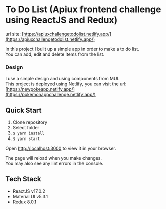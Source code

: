 # To Do List (Apiux frontend challenge using ReactJS and Redux)

url site: [https://apiuxchallengetodolist.netlify.app/](https://apiuxchallengetodolist.netlify.app/)

In this project I built up a simple app in order to make a to do list. <br/>
You can add, edit and delete items from the list.


### Design
I use a simple design and using components from MUI. </br>
This project is deployed using Netlify, you can visit the url: [https://newpokeapp.netlify.app/](https://pokemonappchallenge.netlify.app/)

## Quick Start
1. Clone repository
2. Select folder
3. ` $ yarn install `
4. ` $ yarn start ` 

Open [http://localhost:3000](http://localhost:3000) to view it in your browser.

The page will reload when you make changes.\
You may also see any lint errors in the console.


## Tech Stack

- ReactJS v17.0.2
- Material UI v5.3.1
- Redux 8.0.1
